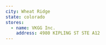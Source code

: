 ```yaml
---
city: Wheat Ridge
state: colorado
stores:
  - name: VKGG Inc.
    address: 4980 KIPLING ST STE A12
---
```


